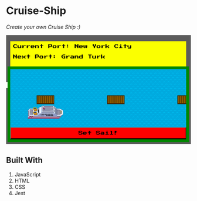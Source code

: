 # Cruise-Ship
_Create your own Cruise Ship :)_


![](CShip.png)


## Built With
1. JavaScript
1. HTML
1. CSS
1. Jest